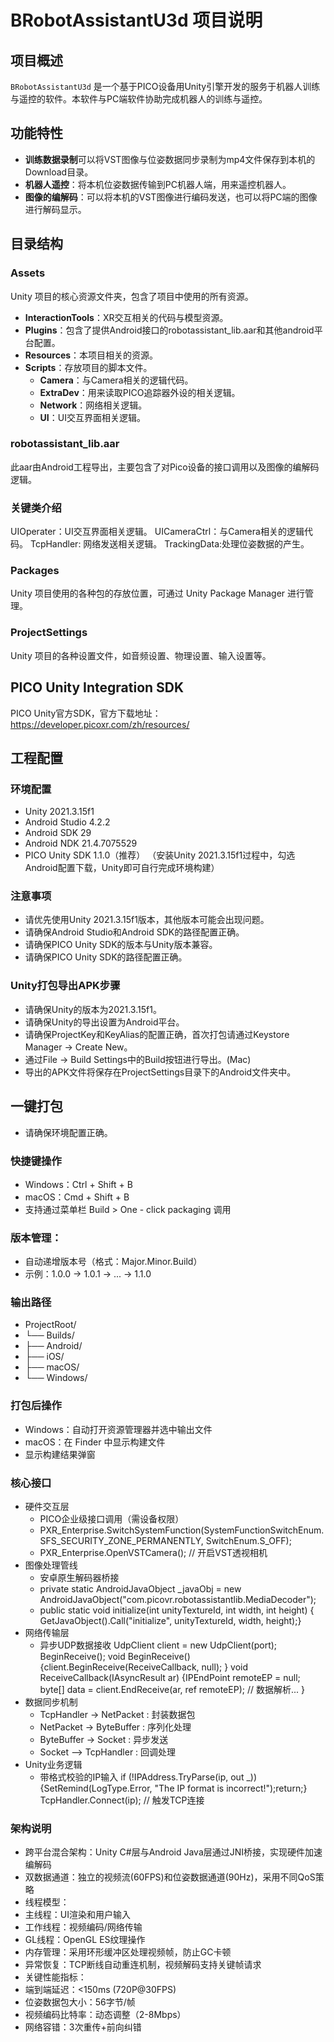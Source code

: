# BRobotAssistantU3d 项目说明

## 项目概述
`BRobotAssistantU3d` 是一个基于PICO设备用Unity引擎开发的服务于机器人训练与遥控的软件。本软件与PC端软件协助完成机器人的训练与遥控。
## 功能特性
- **训练数据录制**可以将VST图像与位姿数据同步录制为mp4文件保存到本机的Download目录。
- **机器人遥控**：将本机位姿数据传输到PC机器人端，用来遥控机器人。
- **图像的编解码**：可以将本机的VST图像进行编码发送，也可以将PC端的图像进行解码显示。

## 目录结构

### Assets
Unity 项目的核心资源文件夹，包含了项目中使用的所有资源。
- **InteractionTools**：XR交互相关的代码与模型资源。
- **Plugins**：包含了提供Android接口的robotassistant_lib.aar和其他android平台配置。
- **Resources**：本项目相关的资源。
- **Scripts**：存放项目的脚本文件。
  - **Camera**：与Camera相关的逻辑代码。
  - **ExtraDev**：用来读取PICO追踪器外设的相关逻辑。
  - **Network**：网络相关逻辑。
  - **UI**：UI交互界面相关逻辑。
### robotassistant_lib.aar
此aar由Android工程导出，主要包含了对Pico设备的接口调用以及图像的编解码逻辑。

### 关键类介绍
UIOperater：UI交互界面相关逻辑。
UICameraCtrl：与Camera相关的逻辑代码。
TcpHandler: 网络发送相关逻辑。
TrackingData:处理位姿数据的产生。

### Packages
Unity 项目使用的各种包的存放位置，可通过 Unity Package Manager 进行管理。

### ProjectSettings
Unity 项目的各种设置文件，如音频设置、物理设置、输入设置等。
## PICO Unity Integration SDK
PICO Unity官方SDK，官方下载地址：https://developer.picoxr.com/zh/resources/

## 工程配置
### 环境配置
- Unity 2021.3.15f1
- Android Studio 4.2.2
- Android SDK 29
- Android NDK 21.4.7075529
- PICO Unity SDK 1.1.0（推荐）
（安装Unity 2021.3.15f1过程中，勾选Android配置下载，Unity即可自行完成环境构建）

### 注意事项 
- 请优先使用Unity 2021.3.15f1版本，其他版本可能会出现问题。
- 请确保Android Studio和Android SDK的路径配置正确。
- 请确保PICO Unity SDK的版本与Unity版本兼容。
- 请确保PICO Unity SDK的路径配置正确。

### Unity打包导出APK步骤
- 请确保Unity的版本为2021.3.15f1。
- 请确保Unity的导出设置为Android平台。
- 请确保ProjectKey和KeyAlias的配置正确，首次打包请通过Keystore Manager -> Create New。
- 通过File -> Build Settings中的Build按钮进行导出。(Mac)
- 导出的APK文件将保存在ProjectSettings目录下的Android文件夹中。

## 一键打包
- 请确保环境配置正确。

### 快捷键操作
- Windows：Ctrl + Shift + B
- macOS：Cmd + Shift + B
- 支持通过菜单栏 Build > One - click packaging 调用

### 版本管理：
- 自动递增版本号（格式：Major.Minor.Build）
- 示例：1.0.0 → 1.0.1 → ... → 1.1.0

### 输出路径
- ProjectRoot/
- └── Builds/
-  ├── Android/
-   ├── iOS/
-   ├── macOS/
-   └── Windows/

### 打包后操作
- Windows：自动打开资源管理器并选中输出文件
- macOS：在 Finder 中显示构建文件
- 显示构建结果弹窗

### 核心接口
- 硬件交互层
  - PICO企业级接口调用（需设备权限）
  - PXR_Enterprise.SwitchSystemFunction(SystemFunctionSwitchEnum.SFS_SECURITY_ZONE_PERMANENTLY, SwitchEnum.S_OFF);
  - PXR_Enterprise.OpenVSTCamera(); // 开启VST透视相机
- 图像处理管线
  - 安卓原生解码器桥接
  - private static AndroidJavaObject _javaObj = new AndroidJavaObject("com.picovr.robotassistantlib.MediaDecoder");
  - public static void initialize(int unityTextureId, int width, int height) {
    GetJavaObject().Call("initialize", unityTextureId, width, height);}
- 网络传输层
  - 异步UDP数据接收
    UdpClient client = new UdpClient(port);
    BeginReceive();
    void BeginReceive() {client.BeginReceive(ReceiveCallback, null); }
    void ReceiveCallback(IAsyncResult ar) {IPEndPoint remoteEP = null; byte[] data = client.EndReceive(ar, ref remoteEP); // 数据解析... }
- 数据同步机制
  - TcpHandler -> NetPacket : 封装数据包
  - NetPacket -> ByteBuffer : 序列化处理
  - ByteBuffer -> Socket : 异步发送
  - Socket --> TcpHandler : 回调处理
- Unity业务逻辑
  - 带格式校验的IP输入
    if (!IPAddress.TryParse(ip, out _)) {SetRemind(LogType.Error, "The IP format is incorrect!");return;}
    TcpHandler.Connect(ip); // 触发TCP连接

### 架构说明
- 跨平台混合架构：Unity C#层与Android Java层通过JNI桥接，实现硬件加速编解码
- 双数据通道：独立的视频流(60FPS)和位姿数据通道(90Hz)，采用不同QoS策略
- 线程模型：
- 主线程：UI渲染和用户输入
- 工作线程：视频编码/网络传输
- GL线程：OpenGL ES纹理操作
- 内存管理：采用环形缓冲区处理视频帧，防止GC卡顿
- 异常恢复：TCP断线自动重连机制，视频解码支持关键帧请求
- 关键性能指标：
- 端到端延迟：<150ms (720P@30FPS)
- 位姿数据包大小：56字节/帧
- 视频编码比特率：动态调整（2-8Mbps）
- 网络容错：3次重传+前向纠错